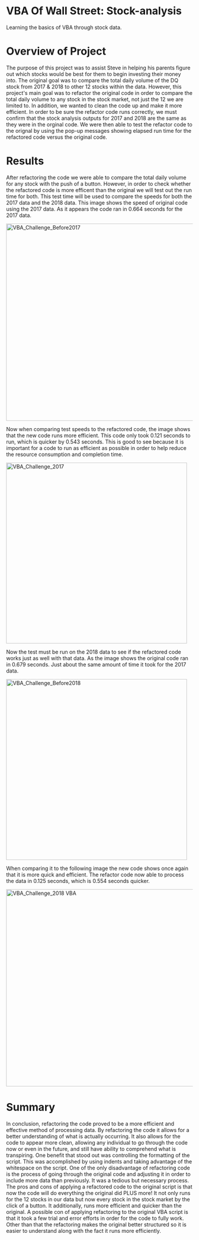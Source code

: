# VBA Of Wall Street: Stock-analysis
Learning the basics of VBA through stock data. 

# Overview of Project
   The purpose of this project was to assist Steve in helping his parents figure out which stocks would be best for them to begin investing their money into. The original goal was to compare the total daily volume of the DQ stock from 2017 & 2018 to other 12 stocks within the data. However, this project's main goal was to refactor the original code in order to compare the total daily volume to any stock in the stock market, not just the 12 we are limited to. In addition, we wanted to clean the code up and make it more efficient. In order to be sure the refactor code runs correctly, we must confirm that the stock analysis outputs for 2017 and 2018 are the same as they were in the orginal code. We were then able to test the refactor code to the orignal by using the pop-up messages showing elapsed run time for the refactored code versus the original code.

# Results
  After refactoring the code we were able to compare the total daily volume for any stock with the push of a button. However, in order to check whether the refactored code is more efficent than the original we will test out the run time for both. This test time will be used to compare the speeds for both the 2017 data and the 2018 data. 
  This image shows the speed of original code using the 2017 data. As it appears the code ran in 0.664 seconds for the 2017 data. 

<img width="532" alt="VBA_Challenge_Before2017" src="https://user-images.githubusercontent.com/117120227/204113490-c67177e7-c430-411d-bc54-378160d3141f.png">
 
  Now when comparing test speeds to the refactored code, the image shows that the new code runs more efficient. This code only took 0.121 seconds to run, which is quicker by 0.543 seconds. This is good to see because it is important for a code to run as efficient as possible in order to help reduce the resource consumption and completion time. 
  
<img width="488" alt="VBA_Challenge_2017" src="https://user-images.githubusercontent.com/117120227/204113492-0cf2de80-95ea-415c-907f-446da984bf94.png">
 
 Now the test must be run on the 2018 data to see if the refactored code works just as well with that data. As the image shows the original code ran in 0.679 seconds. Just about the same amount of time it took for the 2017 data.
 
<img width="488" alt="VBA_Challenge_Before2018" src="https://user-images.githubusercontent.com/117120227/204113507-139fef84-0600-4663-aa7a-1d3514e2c669.png">
  
 When comparing it to the following image the new code shows once again that it is more quick and efficient. The refactor code now able to process the data in 0.125 seconds, which is 0.554 seconds quicker.
  
<img width="532" alt="VBA_Challenge_2018 VBA" src="https://user-images.githubusercontent.com/117120227/204113509-adf7ee77-67f0-48a4-9331-2b8efa9ad174.png">

# Summary
   In conclusion, refactoring the code proved to be a more efficient and effective method of processing data. By refactoring the code it allows for a better understanding of what is actually occurring. It also allows for the code to appear more clean, allowing any individual to go through the code now or even in the future, and still have ability to comprehend what is transpiring. One benefit that stood out was controlling the formatting of the script. This was accomplished by using indents and taking advantage of the whitespace on the script. One of the only disadvantage of refactoring code is the process of going through the original code and adjusting it in order to include more data than previously. It was a tedious but necessary process.
   The pros and cons of applying a refactored code to the original script is that now the code will do everything the original did PLUS more! It not only runs for the 12 stocks in our data but now every stock in the stock market by the click of a button. It additionally, runs more efficient and quicker than the original. A possible con of applying refactoring to the original VBA script is that it took a few trial and error efforts in order for the code to fully work. Other than that the refactoring makes the original better structured so it is easier to understand along with the fact it runs more efficiently. 
